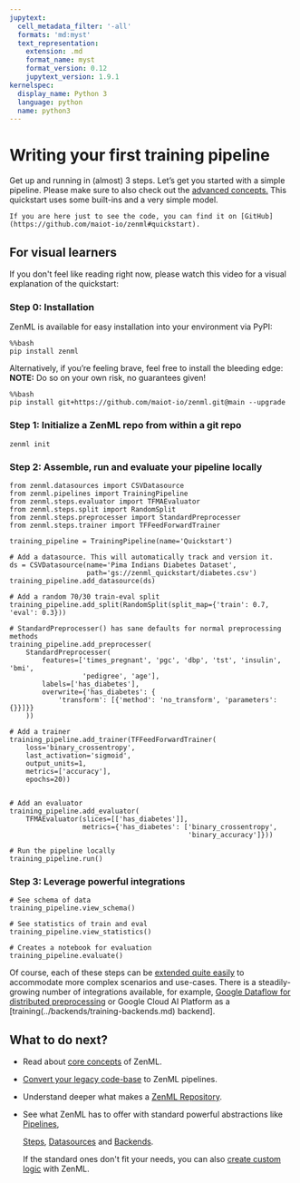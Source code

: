 ```yaml
---
jupytext:
  cell_metadata_filter: '-all'
  formats: 'md:myst'
  text_representation:
    extension: .md
    format_name: myst
    format_version: 0.12
    jupytext_version: 1.9.1
kernelspec:
  display_name: Python 3
  language: python
  name: python3
---
```


# Writing your first training pipeline

Get up and running in \(almost\) 3 steps. Let’s get you started with a simple pipeline. Please make sure to also check out the [advanced concepts.](https://github.com/maiot-io/zenml/tree/0fca34f6616b273418e2980345bafb695e3c6d88/docs/book/steps/core-concepts.md) This quickstart uses some built-ins and a very simple model.

```text
If you are here just to see the code, you can find it on [GitHub](https://github.com/maiot-io/zenml#quickstart).
```

## **For visual learners**

If you don't feel like reading right now, please watch this video for a visual explanation of the quickstart:

### **Step 0: Installation**

ZenML is available for easy installation into your environment via PyPI:

```text
%%bash
pip install zenml
```

Alternatively, if you’re feeling brave, feel free to install the bleeding edge: **NOTE:** Do so on your own risk, no guarantees given!

```text
%%bash
pip install git+https://github.com/maiot-io/zenml.git@main --upgrade
```

### Step 1: Initialize a ZenML repo from within a git repo

```text
zenml init
```

### **Step 2: Assemble, run and evaluate your pipeline locally**

```text
from zenml.datasources import CSVDatasource
from zenml.pipelines import TrainingPipeline
from zenml.steps.evaluator import TFMAEvaluator
from zenml.steps.split import RandomSplit
from zenml.steps.preprocesser import StandardPreprocesser
from zenml.steps.trainer import TFFeedForwardTrainer

training_pipeline = TrainingPipeline(name='Quickstart')

# Add a datasource. This will automatically track and version it.
ds = CSVDatasource(name='Pima Indians Diabetes Dataset', 
                   path='gs://zenml_quickstart/diabetes.csv')
training_pipeline.add_datasource(ds)

# Add a random 70/30 train-eval split
training_pipeline.add_split(RandomSplit(split_map={'train': 0.7, 'eval': 0.3}))

# StandardPreprocesser() has sane defaults for normal preprocessing methods
training_pipeline.add_preprocesser(
    StandardPreprocesser(
        features=['times_pregnant', 'pgc', 'dbp', 'tst', 'insulin', 'bmi',
                  'pedigree', 'age'],
        labels=['has_diabetes'],
        overwrite={'has_diabetes': {
            'transform': [{'method': 'no_transform', 'parameters': {}}]}}
    ))

# Add a trainer
training_pipeline.add_trainer(TFFeedForwardTrainer(
    loss='binary_crossentropy',
    last_activation='sigmoid',
    output_units=1,
    metrics=['accuracy'],
    epochs=20))


# Add an evaluator
training_pipeline.add_evaluator(
    TFMAEvaluator(slices=[['has_diabetes']],
                  metrics={'has_diabetes': ['binary_crossentropy',
                                            'binary_accuracy']}))

# Run the pipeline locally
training_pipeline.run()
```

### **Step 3: Leverage powerful integrations**

```text
# See schema of data
training_pipeline.view_schema()

# See statistics of train and eval
training_pipeline.view_statistics()

# Creates a notebook for evaluation
training_pipeline.evaluate()
```

Of course, each of these steps can be [extended quite easily](https://github.com/maiot-io/zenml/tree/9c7429befb9a99f21f92d13deee005306bd06d66/docs/book/getting-started/steps/what-is-a-step.md) to accommodate more complex scenarios and use-cases. There is a steadily-growing number of integrations available, for example, [Google Dataflow for distributed preprocessing](https://github.com/maiot-io/zenml/tree/0fca34f6616b273418e2980345bafb695e3c6d88/docs/book/backends/what-is-a-backend.md) or Google Cloud AI Platform as a \[training\(../backends/training-backends.md\) backend\].

## What to do next?

* Read about [core concepts](https://github.com/maiot-io/zenml/tree/0fca34f6616b273418e2980345bafb695e3c6d88/docs/book/steps/core-concepts.md) of ZenML.
* [Convert your legacy code-base](https://github.com/maiot-io/zenml/tree/0fca34f6616b273418e2980345bafb695e3c6d88/docs/book/steps/organizing-zenml.md) to ZenML pipelines.
* Understand deeper what makes a [ZenML Repository](https://github.com/maiot-io/zenml/tree/0fca34f6616b273418e2980345bafb695e3c6d88/docs/book/repository/what-is-a-repository.md).
* See what ZenML has to offer with standard powerful abstractions like [Pipelines](https://github.com/maiot-io/zenml/tree/0fca34f6616b273418e2980345bafb695e3c6d88/docs/book/pipelines/what-is-a-pipeline.md),

  [Steps](https://github.com/maiot-io/zenml/tree/9c7429befb9a99f21f92d13deee005306bd06d66/docs/book/getting-started/steps/what-is-a-step.md), [Datasources](https://github.com/maiot-io/zenml/tree/0fca34f6616b273418e2980345bafb695e3c6d88/docs/book/datasources/what-is-a-datasource.md) and [Backends](https://github.com/maiot-io/zenml/tree/0fca34f6616b273418e2980345bafb695e3c6d88/docs/book/backends/what-is-a-backend.md).

  If the standard ones don't fit your needs, you can also [create custom logic](https://github.com/maiot-io/zenml/tree/0fca34f6616b273418e2980345bafb695e3c6d88/docs/book/getting-started/creating-custom-logic.md) with ZenML.

